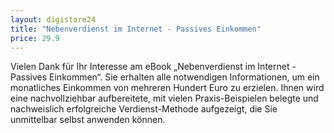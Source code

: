 ```yaml
---
layout: digistore24
title: "Nebenverdienst im Internet - Passives Einkommen"
price: 29.9
---
```

<p>Vielen Dank f&#xFC;r Ihr Interesse am eBook &#x201E;Nebenverdienst im Internet - Passives Einkommen&#x201C;. Sie erhalten alle notwendigen Informationen, um ein monatliches Einkommen von mehreren Hundert Euro zu erzielen. Ihnen wird eine nachvollziehbar aufbereitete, mit vielen Praxis-Beispielen belegte und nachweislich erfolgreiche Verdienst-Methode aufgezeigt, die Sie unmittelbar selbst anwenden k&#xF6;nnen.<br><br></p>